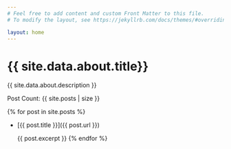 ```yaml
---
# Feel free to add content and custom Front Matter to this file.
# To modify the layout, see https://jekyllrb.com/docs/themes/#overriding-theme-defaults

layout: home
---
```


<h1>
  {{ site.data.about.title}}
</h1>

<p>
  {{ site.data.about.description }}
</p>

<p>
Post Count: {{ site.posts | size }}
</p>

{% for post in site.posts %}
- [{{ post.title }}]({{ post.url }})

    {{ post.excerpt }}
{% endfor %}
